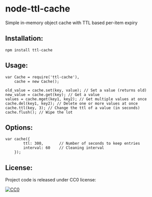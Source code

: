 node-ttl-cache
==============

Simple in-memory object cache with TTL based per-item expiry

## Installation:

    npm install ttl-cache
    
## Usage:

    var Cache = require('ttl-cache'),
        cache = new Cache();
    
    old_value = cache.set(key, value); // Set a value (returns old)
    new_value = cache.get(key); // Get a value
    values = cache.mget(key1, key2); // Get multiple values at once
    cache.del(key1, key2); // Delete one or more values at once
    cache.ttl(key, 3); // Change the ttl of a value (in seconds)
    cache.flush(); // Wipe the lot

## Options:

    var cache({
            ttl: 300,       // Number of seconds to keep entries
            interval: 60    // Cleaning interval
        });

## License:

Project code is released under CC0 license:

<a rel="license" href="http://creativecommons.org/publicdomain/zero/1.0/">
<img src="http://i.creativecommons.org/p/zero/1.0/88x31.png" style="border-style: none;" alt="CC0" />
</a>
    
  
